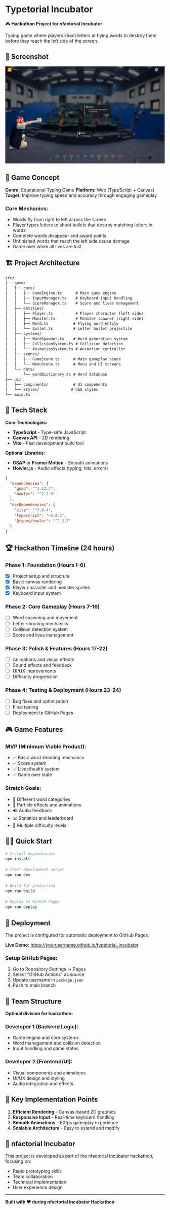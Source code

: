 # Typetorial Incubator

🎮 **Hackathon Project for nfactorial Incubator**

Typing game where players shoot letters at flying words to destroy them before they reach the left side of the screen.

## 📸 Screenshot

![Game Screenshot](docs/screen.png)

## 🎯 Game Concept

**Genre:** Educational Typing Game
**Platform:** Web (TypeScript + Canvas)
**Target:** Improve typing speed and accuracy through engaging gameplay

### Core Mechanics:
- Words fly from right to left across the screen
- Player types letters to shoot bullets that destroy matching letters in words
- Complete words disappear and award points
- Unfinished words that reach the left side cause damage
- Game over when all lives are lost

## 🏗️ Project Architecture

```
src/
├── game/
│   ├── core/
│   │   ├── GameEngine.ts      # Main game engine
│   │   ├── InputManager.ts    # Keyboard input handling
│   │   └── ScoreManager.ts    # Score and lives management
│   ├── entities/
│   │   ├── Player.ts          # Player character (left side)
│   │   ├── Monster.ts         # Monster spawner (right side)
│   │   ├── Word.ts           # Flying word entity
│   │   └── Bullet.ts         # Letter bullet projectile
│   ├── systems/
│   │   ├── WordSpawner.ts    # Word generation system
│   │   ├── CollisionSystem.ts # Collision detection
│   │   └── AnimationSystem.ts # Animation controller
│   ├── scenes/
│   │   ├── GameScene.ts      # Main gameplay scene
│   │   └── MenuScene.ts      # Menu and UI screens
│   └── data/
│       └── wordDictionary.ts # Word database
├── ui/
│   ├── components/           # UI components
│   └── styles/              # CSS styles
└── main.ts
```

## 🚀 Tech Stack

**Core Technologies:**
- **TypeScript** - Type-safe JavaScript
- **Canvas API** - 2D rendering
- **Vite** - Fast development build tool

**Optional Libraries:**
- **GSAP** or **Framer Motion** - Smooth animations
- **Howler.js** - Audio effects (typing, hits, errors)

```json
{
  "dependencies": {
    "gsap": "^3.12.2",
    "howler": "^2.2.3"
  },
  "devDependencies": {
    "vite": "^7.0.4",
    "typescript": "~5.8.3",
    "@types/howler": "^2.2.7"
  }
}
```

## 🏆 Hackathon Timeline (24 hours)

### Phase 1: Foundation (Hours 1-6)
- [x] Project setup and structure
- [x] Basic canvas rendering
- [x] Player character and monster sprites
- [x] Keyboard input system

### Phase 2: Core Gameplay (Hours 7-16)
- [ ] Word spawning and movement
- [ ] Letter shooting mechanics
- [ ] Collision detection system
- [ ] Score and lives management

### Phase 3: Polish & Features (Hours 17-22)
- [ ] Animations and visual effects
- [ ] Sound effects and feedback
- [ ] UI/UX improvements
- [ ] Difficulty progression

### Phase 4: Testing & Deployment (Hours 23-24)
- [ ] Bug fixes and optimization
- [ ] Final testing
- [ ] Deployment to GitHub Pages

## 🎮 Game Features

### MVP (Minimum Viable Product):
- ✅ Basic word shooting mechanics
- ✅ Score system
- ✅ Lives/health system
- ✅ Game over state

### Stretch Goals:
- 🎯 Different word categories
- 🎨 Particle effects and animations
- 🔊 Audio feedback
- 📊 Statistics and leaderboard
- 🎪 Multiple difficulty levels

## 🏃‍♂️ Quick Start

```bash
# Install dependencies
npm install

# Start development server
npm run dev

# Build for production
npm run build

# Deploy to GitHub Pages
npm run deploy
```

## 🚀 Deployment

The project is configured for automatic deployment to GitHub Pages.

**Live Demo:** https://yourusername.github.io/typetorial_incubator

### Setup GitHub Pages:
1. Go to Repository Settings → Pages
2. Select "GitHub Actions" as source
3. Update username in `package.json`
4. Push to main branch

## 👥 Team Structure

**Optimal division for hackathon:**

### Developer 1 (Backend Logic):
- Game engine and core systems
- Word management and collision detection
- Input handling and game states

### Developer 2 (Frontend/UI):
- Visual components and animations
- UI/UX design and styling
- Audio integration and effects

## 🎯 Key Implementation Points

1. **Efficient Rendering** - Canvas-based 2D graphics
2. **Responsive Input** - Real-time keyboard handling
3. **Smooth Animations** - 60fps gameplay experience
4. **Scalable Architecture** - Easy to extend and modify

## 🏅 nfactorial Incubator

This project is developed as part of the nfactorial Incubator hackathon, focusing on:
- Rapid prototyping skills
- Team collaboration
- Technical implementation
- User experience design

---

**Built with ❤️ during nfactorial Incubator Hackathon**
